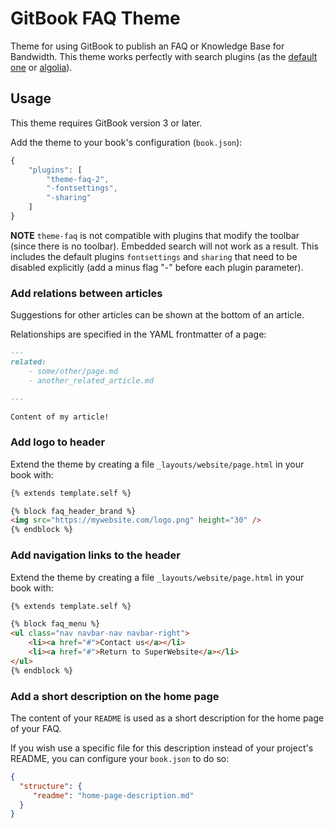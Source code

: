 # GitBook FAQ Theme

Theme for using GitBook to publish an FAQ or Knowledge Base for Bandwidth. This theme works perfectly with search plugins (as the [default one](https://github.com/GitbookIO/plugin-search) or [algolia](https://github.com/GitbookIO/plugin-algolia)).

## Usage

This theme requires GitBook version 3 or later.

Add the theme to your book's configuration (`book.json`):

```js
{
    "plugins": [
        "theme-faq-2",
        "-fontsettings",
        "-sharing"
    ]
}
```

**NOTE** `theme-faq` is not compatible with plugins that modify the toolbar (since there is no toolbar). Embedded search will not work as a result. This includes the default plugins `fontsettings` and `sharing` that need to be disabled explicitly (add a minus flag "-" before each plugin parameter).

### Add relations between articles

Suggestions for other articles can be shown at the bottom of an article.

Relationships are specified in the YAML frontmatter of a page:

```md
---
related:
    - some/other/page.md
    - another_related_article.md

---

Content of my article!
```

### Add logo to header

Extend the theme by creating a file `_layouts/website/page.html` in your book with:

```html
{% extends template.self %}

{% block faq_header_brand %}
<img src="https://mywebsite.com/logo.png" height="30" />
{% endblock %}
```

### Add navigation links to the header

Extend the theme by creating a file `_layouts/website/page.html` in your book with:

```html
{% extends template.self %}

{% block faq_menu %}
<ul class="nav navbar-nav navbar-right">
    <li><a href="#">Contact us</a></li>
    <li><a href="#">Return to SuperWebsite</a></li>
</ul>
{% endblock %}
```

### Add a short description on the home page

The content of your `README` is used as a short description for the home page of your FAQ.

If you wish use a specific file for this description instead of your project's README, you can configure your `book.json` to do so:

```json
{
  "structure": {
     "readme": "home-page-description.md"
  }
}
```
